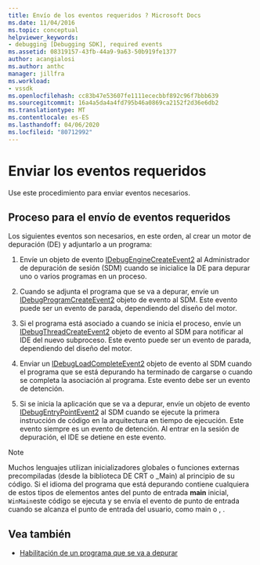 ```yaml
---
title: Envío de los eventos requeridos ? Microsoft Docs
ms.date: 11/04/2016
ms.topic: conceptual
helpviewer_keywords:
- debugging [Debugging SDK], required events
ms.assetid: 08319157-43fb-44a9-9a63-50b919fe1377
author: acangialosi
ms.author: anthc
manager: jillfra
ms.workload:
- vssdk
ms.openlocfilehash: cc83b47e53607fe1111ececbbf892c96f7bbb639
ms.sourcegitcommit: 16a4a5da4a4fd795b46a0869ca2152f2d36e6db2
ms.translationtype: MT
ms.contentlocale: es-ES
ms.lasthandoff: 04/06/2020
ms.locfileid: "80712992"
---
```

# <a name="send-the-required-events"></a>Enviar los eventos requeridos
Use este procedimiento para enviar eventos necesarios.

## <a name="process-for-sending-required-events"></a>Proceso para el envío de eventos requeridos
 Los siguientes eventos son necesarios, en este orden, al crear un motor de depuración (DE) y adjuntarlo a un programa:

1. Envíe un objeto de evento [IDebugEngineCreateEvent2](../../extensibility/debugger/reference/idebugenginecreateevent2.md) al Administrador de depuración de sesión (SDM) cuando se inicialice la DE para depurar uno o varios programas en un proceso.

2. Cuando se adjunta el programa que se va a depurar, envíe un [IDebugProgramCreateEvent2](../../extensibility/debugger/reference/idebugprogramcreateevent2.md) objeto de evento al SDM. Este evento puede ser un evento de parada, dependiendo del diseño del motor.

3. Si el programa está asociado a cuando se inicia el proceso, envíe un [IDebugThreadCreateEvent2](../../extensibility/debugger/reference/idebugthreadcreateevent2.md) objeto de evento al SDM para notificar al IDE del nuevo subproceso. Este evento puede ser un evento de parada, dependiendo del diseño del motor.

4. Enviar un [IDebugLoadCompleteEvent2](../../extensibility/debugger/reference/idebugloadcompleteevent2.md) objeto de evento al SDM cuando el programa que se está depurando ha terminado de cargarse o cuando se completa la asociación al programa. Este evento debe ser un evento de detención.

5. Si se inicia la aplicación que se va a depurar, envíe un objeto de evento [IDebugEntryPointEvent2](../../extensibility/debugger/reference/idebugentrypointevent2.md) al SDM cuando se ejecute la primera instrucción de código en la arquitectura en tiempo de ejecución. Este evento siempre es un evento de detención. Al entrar en la sesión de depuración, el IDE se detiene en este evento.

> [!NOTE]
> Muchos lenguajes utilizan inicializadores globales o funciones externas precompiladas (desde la biblioteca DE CRT o _Main) al principio de su código. Si el idioma del programa que está depurando contiene cualquiera de estos tipos de elementos antes del punto de entrada **main** inicial, `WinMain`este código se ejecuta y se envía el evento de punto de entrada cuando se alcanza el punto de entrada del usuario, como main o , .

## <a name="see-also"></a>Vea también
- [Habilitación de un programa que se va a depurar](../../extensibility/debugger/enabling-a-program-to-be-debugged.md)
